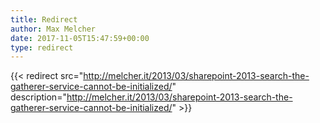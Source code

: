```yaml
---
title: Redirect
author: Max Melcher
date: 2017-11-05T15:47:59+00:00
type: redirect
---
```

{{< redirect src="http://melcher.it/2013/03/sharepoint-2013-search-the-gatherer-service-cannot-be-initialized/" description="http://melcher.it/2013/03/sharepoint-2013-search-the-gatherer-service-cannot-be-initialized/" >}}

